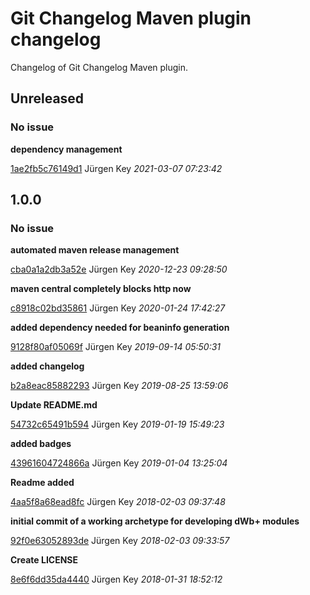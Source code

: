 # Git Changelog Maven plugin changelog

Changelog of Git Changelog Maven plugin.

## Unreleased
### No issue

**dependency management**


[1ae2fb5c76149d1](https://github.com/elbosso/dWb_custom_modules_archetype/commit/1ae2fb5c76149d1) Jürgen Key *2021-03-07 07:23:42*


## 1.0.0
### No issue

**automated maven release management**


[cba0a1a2db3a52e](https://github.com/elbosso/dWb_custom_modules_archetype/commit/cba0a1a2db3a52e) Jürgen Key *2020-12-23 09:28:50*

**maven central completely blocks http now**


[c8918c02bd35861](https://github.com/elbosso/dWb_custom_modules_archetype/commit/c8918c02bd35861) Jürgen Key *2020-01-24 17:42:27*

**added dependency needed for beaninfo generation**


[9128f80af05069f](https://github.com/elbosso/dWb_custom_modules_archetype/commit/9128f80af05069f) Jürgen Key *2019-09-14 05:50:31*

**added changelog**


[b2a8eac85882293](https://github.com/elbosso/dWb_custom_modules_archetype/commit/b2a8eac85882293) Jürgen Key *2019-08-25 13:59:06*

**Update README.md**


[54732c65491b594](https://github.com/elbosso/dWb_custom_modules_archetype/commit/54732c65491b594) Jürgen Key *2019-01-19 15:49:23*

**added badges**


[43961604724866a](https://github.com/elbosso/dWb_custom_modules_archetype/commit/43961604724866a) Jürgen Key *2019-01-04 13:25:04*

**Readme added**


[4aa5f8a68ead8fc](https://github.com/elbosso/dWb_custom_modules_archetype/commit/4aa5f8a68ead8fc) Jürgen Key *2018-02-03 09:37:48*

**initial commit of a working archetype for developing dWb+ modules**


[92f0e63052893de](https://github.com/elbosso/dWb_custom_modules_archetype/commit/92f0e63052893de) Jürgen Key *2018-02-03 09:33:57*

**Create LICENSE**


[8e6f6dd35da4440](https://github.com/elbosso/dWb_custom_modules_archetype/commit/8e6f6dd35da4440) Jürgen Key *2018-01-31 18:52:12*


